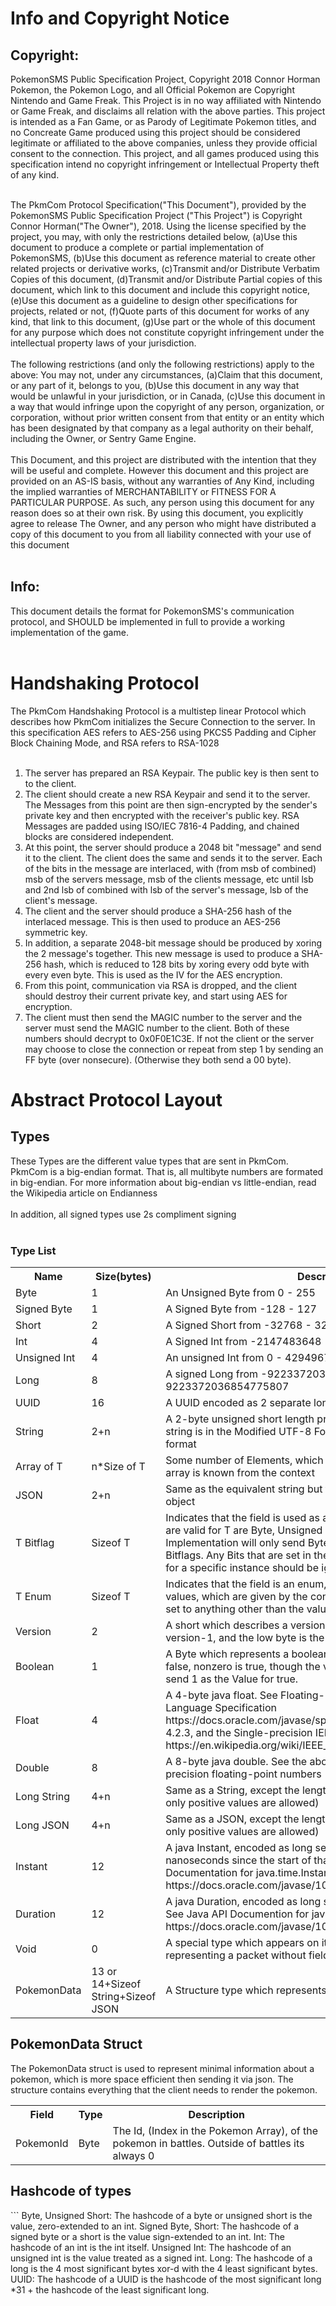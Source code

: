 <h1>Info and Copyright Notice</h1>

<h2>Copyright:</h2>
PokemonSMS Public Specification Project, Copyright 2018 Connor Horman
Pokemon, the Pokemon Logo, and all Official Pokemon are Copyright Nintendo and Game Freak. This Project is in no way affiliated with Nintendo or Game Freak, and disclaims all relation with the above parties. This project is intended as a Fan Game, or as Parody of Legitimate Pokemon titles, and no Concreate Game produced using this project should be considered legitimate or affiliated to the above companies, unless they provide official consent to the connection. This project, and all games produced using this specification intend no copyright infringement or Intellectual Property theft of any kind.<br/><br/>


The PkmCom Protocol Specification("This Document"), provided by the PokemonSMS Public Specification Project ("This Project") is Copyright Connor Horman("The Owner"), 2018. 
Using the license specified by the project, you may, with only the restrictions detailed below,
(a)Use this document to produce a complete or partial implementation of PokemonSMS, 
(b)Use this document as reference material to create other related projects or derivative works,
(c)Transmit and/or Distribute Verbatim Copies of this document,
(d)Transmit and/or Distribute Partial copies of this document, which link to this document and include this copyright notice,
(e)Use this document as a guideline to design other specifications for projects, related or not,
(f)Quote parts of this document for works of any kind, that link to this document,
(g)Use part or the whole of this document for any purpose which does not constitute copyright infringement under the intellectual property laws of your jurisdiction.
<br/><br/>
The following restrictions (and only the following restrictions) apply to the above:
You may not, under any circumstances, 
(a)Claim that this document, or any part of it, belongs to you, 
(b)Use this document in any way that would be unlawful in your jurisdiction, or in Canada, 
(c)Use this document in a way that would infringe upon the copyright of any person, organization, or corporation, without prior written consent from that entity or an entity which has been designated by that company as a legal authority on their behalf, including the Owner, or Sentry Game Engine.
<br/><br/>
  This Document, and this project are distributed with the intention that they will be useful and complete. However this document and this project are provided on an AS-IS basis, without any warranties of Any Kind, including the implied warranties of MERCHANTABILITY or FITNESS FOR A PARTICULAR PURPOSE. As such, any person using this document for any reason does so at their own risk.  By using this document, you explicitly agree to release The Owner, and any person who might have distributed a copy of this document to you from all liability connected with your use of this document
<br/><br/>
<h2>Info:</h2>
This document details the format for PokemonSMS's communication protocol, and SHOULD be implemented in full to provide a working implementation of the game. 
<br/><br/>
<h1>Handshaking Protocol</h1>
The PkmCom Handshaking Protocol is a multistep linear Protocol which describes how PkmCom initializes the Secure Connection to the server. 
In this specification AES refers to AES-256 using PKCS5 Padding and Cipher Block Chaining Mode, and RSA refers to RSA-1028
<br/><br/>
<ol>
 <li>The server has prepared an RSA Keypair. The public key is then sent to to the client.</li>
 <li>The client should create a new RSA Keypair and send it to the server. The Messages from this point are then sign-encrypted by the sender's private key and then encrypted with the receiver's public key. RSA Messages are padded using ISO/IEC 7816-4 Padding, and chained blocks are considered independent.</li>
 <li>At this point, the server should produce a 2048 bit "message" and send it to the client. The client does the same and sends it to the server. Each of the bits in the message are interlaced, with (from msb of combined) msb of the servers message, msb of the clients message, etc until lsb and 2nd lsb of combined with lsb of the server's message, lsb of the client's message.</li>
 <li>The client and the server should produce a SHA-256 hash of the interlaced message. This is then used to produce an AES-256 symmetric key.</li>
 <li>In addition, a separate 2048-bit message should be produced by xoring the 2 message's together. This new message is used to produce a SHA-256 hash, which is reduced to 128 bits by xoring every odd byte with every even byte. This is used as the IV for the AES encryption.</li>
 <li>From this point, communication via RSA is dropped, and the client should destroy their current private key, and start using AES for encryption.</li>
 <li>The client must then send the MAGIC number to the server and the server must send the MAGIC number to the client. Both of these numbers should decrypt to 0x0F0E1C3E. If not the client or the server may choose to close the connection or repeat from step 1 by sending an FF byte (over nonsecure). (Otherwise they both send a 00 byte).</li>
</ol>

<h1>Abstract Protocol Layout</h1>
<h2>Types</h2>
These Types are the different value types that are sent in PkmCom.<br/>
PkmCom is a big-endian format. That is, all multibyte numbers are formated in big-endian.
For more information about big-endian vs little-endian, read the Wikipedia article on Endianness <https://en.wikipedia.org/wiki/Endianness><br/><br/>
In addition, all signed types use 2s compliment signing<br/><br/>
<h3>Type List</h3>
<table>
   <tr>
     <th>Name</th>
     <th>Size(bytes)</th>
     <th>Description</th>
  </tr>
  <tr>
    <td>Byte</td>
    <td>1</td>
    <td>An Unsigned Byte from 0 - 255</td>
  </tr>
  <tr>
    <td>Signed Byte</td>
    <td>1</td>
    <td>A Signed Byte from -128 - 127</td>
  </tr>
  <tr>
    <td>Short</td>
    <td>2</td>
    <td>A Signed Short from -32768 - 32767</td>
  </tr>
  <tr>
    <td>Int</td>
    <td>4</td>
    <td>A Signed Int from -2147483648 - 2147483647</td>
  </tr>
  <tr>
    <td>Unsigned Int</td>
    <td>4</td>
    <td>An unsigned Int from 0 - 4294967295</td>
  </tr>
  <tr>
    <td>Long</td>
    <td>8</td>
    <td>A signed Long from -9223372036854775808 - 9223372036854775807</td>
  </tr>
  <tr>
    <td>UUID</td>
    <td>16</td>
    <td>A UUID encoded as 2 separate longs.</td>
  </tr>
  <tr>
    <td>String</td>
    <td>2+n</td>
    <td>A 2-byte unsigned short length prefix n, followed by n bytes. The string is in the Modified UTF-8 Format stored in the java class file format</td>
  </tr>
  <tr>
    <td>Array of T</td>
    <td>n*Size of T</td>
    <td>Some number of Elements, which are each T. The length n, of the array is known from the context</td>
  </tr>
  <tr>
    <td>JSON</td>
    <td>2+n</td>
    <td>Same as the equivalent string but the data must form a valid json object</td>
  </tr>
  <tr>
    <td>T Bitflag</td>
    <td>Sizeof T</td>
    <td>Indicates that the field is used as a bitflag array. The only types that are valid for T are Byte, Unsigned Int, Long, or UUID. The Standard Implementation will only send Byte Bitflags and Unsigned Int Bitflags. Any Bits that are set in the bitflag array, that are not given for a specific instance should be ignored.</td>
  </tr>
  <tr>
    <td>T Enum</td>
    <td>Sizeof T</td>
    <td>Indicates that the field is an enum, and may only contain certain values, which are given by the context. It is an error if the value is set to anything other than the values that are allowed</td>
  </tr>
  <tr>
    <td>Version</td>
    <td>2</td>
    <td>A short which describes a version. The high byte is the major version-1, and the low byte is the minor version.</td>
  </tr>
  <tr>
    <td>Boolean</td>
    <td>1</td>
    <td>A Byte which represents a boolean value (true or false). If 0 it is false, nonzero is true, though the vanilla client and server will only send 1 as the Value for true.</td>
  </tr>
  <tr>
    <td>Float</td>
    <td>4</td>
   <td>A 4-byte java float. See Floating-Point numbers in the Java Language Specification https://docs.oracle.com/javase/specs/jls/se10/html/jls-4.html#jls-4.2.3, and the Single-precision IEEE754 format https://en.wikipedia.org/wiki/IEEE_754</td>
  </tr>
  <tr>
    <td>Double</td>
    <td>8</td>
    <td>A 8-byte java double. See the above resources, for double-precision floating-point numbers</td>
  </tr>
  <tr>
    <td>Long String</td>
    <td>4+n</td>
    <td>Same as a String, except the length prefix is a signed int (where only positive values are allowed)</td>
  </tr>
  <tr>
    <td>Long JSON</td>
    <td>4+n</td>
    <td>Same as a JSON, except the length prefix is a signed int (where only positive values are allowed)</td>
  </tr>
  <tr>
    <td>Instant</td>
    <td>12</td>
    <td>A java Instant, encoded as long seconds since the epoch, and int nanoseconds since the start of that second. See Java API Documentation for java.time.Instant https://docs.oracle.com/javase/10/docs/api/java/time/Instant.html</td>
  </tr>
  <tr>
    <td>Duration</td>
    <td>12</td>
    <td>A java Duration, encoded as long seconds and int nanoseconds. See Java API Documention for java.time.Duration https://docs.oracle.com/javase/10/docs/api/java/time/Duration.html</td>
  </tr>
  <tr>
    <td>Void</td>
    <td>0</td>
    <td>A special type which appears on its on in a packet's description, representing a packet without fields</td>
  </tr>
  <tr>
    <td>PokemonData</td>
    <td>13 or 14+Sizeof String+Sizeof JSON</td>
    <td>A Structure type which represents a Pokemon. (See below)</td>
  </tr>
</table>

<h2>PokemonData Struct</h2>
The PokemonData struct is used to represent minimal information about a pokemon, which is more space efficient then sending it via json. The structure contains everything that the client needs to render the pokemon.


<table>
  <tr>
    <th>Field</th>
    <th>Type</th>
    <th>Description</th>
  </tr>
  <tr>
    <td>PokemonId</td>
    <td>Byte</td>
    <td>The Id, (Index in the Pokemon Array), of the pokemon in battles. Outside of battles its always 0</td>
  </tr>
</table>

<h2>Hashcode of types</h4>
```
Byte, Unsigned Short: The hashcode of a byte or unsigned short is the value, zero-extended to an int.
Signed Byte, Short: The hashcode of a signed byte or a short is the value sign-extended to an int.
Int: The hashcode of an int is the int itself.
Unsigned Int: The hashcode of an unsigned int is the value treated as a signed int.
Long: The hashcode of a long is the 4 most significant bytes xor-d with the 4 least significant bytes.
UUID: The hashcode of a UUID is the hashcode of the most significant long *31 + the hashcode of the least significant long.

```

